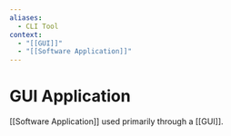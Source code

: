 ```yaml
---
aliases:
  - CLI Tool
context:
  - "[[GUI]]"
  - "[[Software Application]]"
---
```


# GUI Application

[[Software Application]] used primarily through a [[GUI]].
